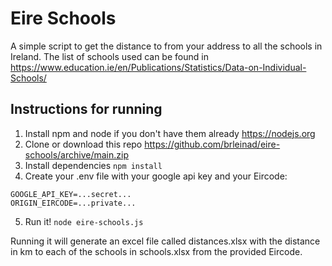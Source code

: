 # Eire Schools

A simple script to get the distance to from your address to all the schools in Ireland.
The list of schools used can be found in https://www.education.ie/en/Publications/Statistics/Data-on-Individual-Schools/


## Instructions for running

1. Install npm and node if you don't have them already https://nodejs.org
2. Clone or download this repo https://github.com/brleinad/eire-schools/archive/main.zip
3. Install dependencies `npm install`
4. Create your .env file with your google api key and your Eircode:
```
GOOGLE_API_KEY=...secret...
ORIGIN_EIRCODE=...private...
```
5. Run it! `node eire-schools.js`

Running it will generate an excel file called distances.xlsx with the distance in km to each of the schools in schools.xlsx from the provided Eircode.